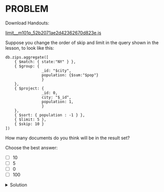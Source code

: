 # PROBLEM

Download Handouts:

[limit__m101p_52b2071ae2d42362670d823e.js](https://university.mongodb.com/static/MongoDB_2018_M101J_August/handouts/limit__m101p_52b2071ae2d42362670d823e.js)

Suppose you change the order of skip and limit in the query shown in the lesson, to look like this:

```
db.zips.aggregate([
    { $match: { state:"NY" } },
    { $group: { 
				_id: "$city", 
				population: {$sum:"$pop"} 
				} 
	},
    { $project: {
				_id: 0,
				city: "$_id",
				population: 1,
				}
    },
    { $sort: { population : -1 } },
    { $limit: 5 },
    { $skip: 10 }
])
```

How many documents do you think will be in the result set?

Choose the best answer:

- [ ] 10
- [ ] 5
- [ ] 0
- [ ] 100

<details>
	<summary>Solution</summary>
	<br>0
</details>